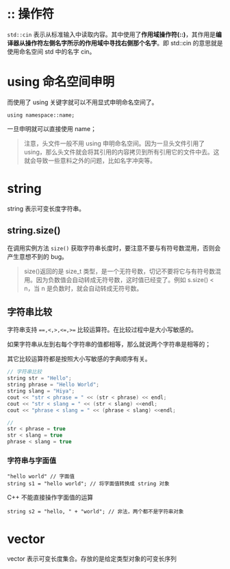 # :: 操作符

`std::cin` 表示从标准输入中读取内容。其中使用了**作用域操作符(::)**，其作用是**编译器从操作符左侧名字所示的作用域中寻找右侧那个名字**。即 std::cin 的意思就是使用命名空间 std 中的名字 cin。

# using 命名空间申明

而使用了 using 关键字就可以不用显式申明命名空间了。

```
using namespace::name;
```

一旦申明就可以直接使用 name；

> 注意，头文件一般不用 using 申明命名空间。因为一旦头文件引用了 using，那么头文件就会将其引用的内容拷贝到所有引用它的文件中去。这就会导致一些意料之外的问题，比如名字冲突等。

# string

string 表示可变长度字符串。

## string.size()

在调用实例方法 `size()` 获取字符串长度时，要注意不要与有符号数混用，否则会产生意想不到的 bug。

> size()返回的是 size_t 类型，是一个无符号数，切记不要将它与有符号数混用。因为负数值会自动转成无符号数，这时值已经变了。例如 s.size() < n，当 n 是负数时，就会自动转成无符号数。

## 字符串比较

字符串支持 `==,<,>,<=,>=` 比较运算符。在比较过程中是大小写敏感的。

如果字符串从左到右每个字符串的值都相等，那么就说两个字符串是相等的；

其它比较运算符都是按照大小写敏感的字典顺序有关。

```c++
// 字符串比较
string str = "Hello";
string phrase = "Hello World";
string slang = "Hiya";
cout << "str < phrase = " << (str < phrase) << endl;
cout << "str < slang = " << (str < slang) <<endl;
cout << "phrase < slang = " << (phrase < slang) <<endl;

//
str < phrase = true
str < slang = true
phrase < slang = true
```

### 字符串与字面值

```
"hello world" // 字面值
string s1 = "hello world"; // 将字面值转换成 string 对象
```

C++ 不能直接操作字面值的运算

```
string s2 = "hello, " + "world"; // 非法，两个都不是字符串对象
```



# vector

vector 表示可变长度集合。存放的是给定类型对象的可变长序列